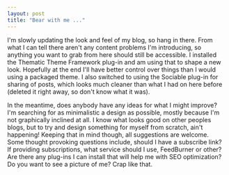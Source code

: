 ```yaml
---
layout: post
title: "Bear with me ..."
---
```


I'm slowly updating the look and feel of my blog, so hang in there. From what I can tell there aren't any content problems I'm introducing, so anything you want to grab from here should still be accessible. I installed the Thematic Theme Framework plug-in and am using that to shape a new look. Hopefully at the end I'll have better control over things than I would using a packaged theme. I also switched to using the Sociable plug-in for sharing of posts, which looks much cleaner than what I had on here before (deleted it right away, so don't know what it was).

In the meantime, does anybody have any ideas for what I might improve? I'm searching for as minimalistic a design as possible, mostly because I'm not graphically inclined at all. I know what looks good on other peoples blogs, but to try and design something for myself from scratch, ain't happening! Keeping that in mind though, all suggestions are welcome. Some thought provoking questions include, should I have a subscribe link? If providing subscriptions, what service should I use, FeedBurner or other? Are there any plug-ins I can install that will help me with SEO optimization? Do you want to see a picture of me? Crap like that.